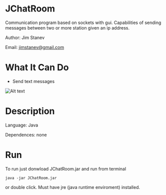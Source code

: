 JChatRoom
=========

Communication program based on sockets with gui. Capabilities of sending messages between two or more station given
an ip address.

Author: Jim Stanev

Email: jimstanev@gmail.com


What It Can Do
==============

* Send text messages

![Alt text](/doc.png "Main Window")

Description
===========

Language: Java

Dependences: none

Run
===

To run just donwload JChatRoom.jar and run from terminal 

    java -jar JChatRoom.jar
    
or double click. Must have jre (java runtime enviroment) installed.
